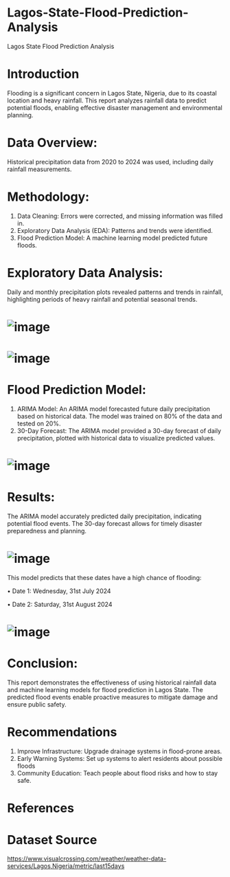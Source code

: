 # Lagos-State-Flood-Prediction-Analysis
Lagos State Flood Prediction Analysis
# Introduction
Flooding is a significant concern in Lagos State, Nigeria, due to its coastal location and heavy rainfall. This report analyzes rainfall data to predict potential floods, enabling effective disaster management and environmental planning.
# Data Overview:
Historical precipitation data from 2020 to 2024 was used, including daily rainfall measurements.
# Methodology:
1. Data Cleaning: Errors were corrected, and missing information was filled in.
2. Exploratory Data Analysis (EDA): Patterns and trends were identified.
3. Flood Prediction Model: A machine learning model predicted future floods.
# Exploratory Data Analysis:
Daily and monthly precipitation plots revealed patterns and trends in rainfall, highlighting periods of heavy rainfall and potential seasonal trends.

# ![image](https://github.com/6ixka/Lagos-State-Flood-Prediction-Analysis/assets/163520580/71269689-c06e-45a6-8f2f-d96874febc6f)

# ![image](https://github.com/6ixka/Lagos-State-Flood-Prediction-Analysis/assets/163520580/228e2e8f-0c00-489f-890b-7d8aad8e4d5f)


# Flood Prediction Model:
1. ARIMA Model: An ARIMA model forecasted future daily precipitation based on historical data. The model was trained on 80% of the data and tested on 20%.
2. 30-Day Forecast: The ARIMA model provided a 30-day forecast of daily precipitation, plotted with historical data to visualize predicted values.

# ![image](https://github.com/6ixka/Lagos-State-Flood-Prediction-Analysis/assets/163520580/eebb9779-8c83-489a-a983-5ff28f416e3f)

# Results:
The ARIMA model accurately predicted daily precipitation, indicating potential flood events. The 30-day forecast allows for timely disaster preparedness and planning.

# ![image](https://github.com/6ixka/Lagos-State-Flood-Prediction-Analysis/assets/163520580/ea646e54-4d24-4e67-8cdf-b02c9935a378)

This model predicts that these dates have a high chance of flooding:

•	Date 1: Wednesday, 31st July 2024

•	Date 2: Saturday, 31st August 2024

# ![image](https://github.com/6ixka/Lagos-State-Flood-Prediction-Analysis/assets/163520580/a96060f3-1400-4a19-942b-d38227e42af5)


# Conclusion:
This report demonstrates the effectiveness of using historical rainfall data and machine learning models for flood prediction in Lagos State. The predicted flood events enable proactive measures to mitigate damage and ensure public safety.
# Recommendations
1.	Improve Infrastructure: Upgrade drainage systems in flood-prone areas.
2.	Early Warning Systems: Set up systems to alert residents about possible floods
3. Community Education: Teach people about flood risks and how to stay safe.

# References
# Dataset Source
https://www.visualcrossing.com/weather/weather-data-services/Lagos,Nigeria/metric/last15days

